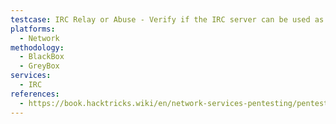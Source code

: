 ```yaml
---
testcase: IRC Relay or Abuse - Verify if the IRC server can be used as a relay or for spamming by sending command sequences that forward or mimic traffic
platforms: 
  - Network
methodology: 
  - BlackBox
  - GreyBox
services:
  - IRC
references:
  - https://book.hacktricks.wiki/en/network-services-pentesting/pentesting-irc.html
---
```

